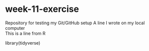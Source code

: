 # week-11-exercise
Repository for testing my Git/GitHub setup
A line I wrote on my local computer  
This is a line from R

library(tidyverse)
